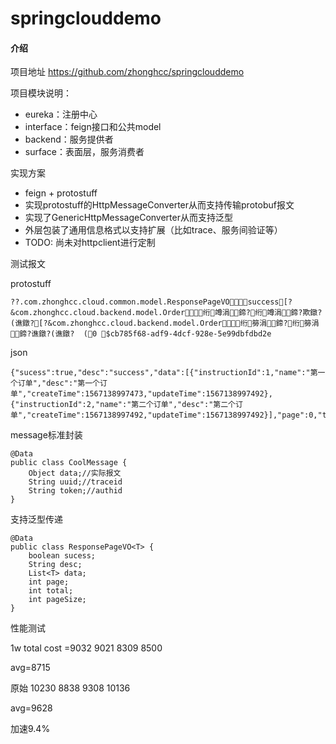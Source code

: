 # springclouddemo

#### 介绍

项目地址
https://github.com/zhonghcc/springclouddemo

项目模块说明：

- eureka：注册中心
- interface：feign接口和公共model
- backend：服务提供者
- surface：表面层，服务消费者

实现方案

- feign + protostuff
- 实现protostuff的HttpMessageConverter从而支持传输protobuf报文
- 实现了GenericHttpMessageConverter从而支持泛型
- 外层包装了通用信息格式以支持扩展（比如trace、服务间验证等）
- TODO: 尚未对httpclient进行定制

测试报文

protostuff
```
??.com.zhonghcc.cloud.common.model.ResponsePageVOsuccess[?&com.zhonghcc.cloud.backend.model.Order绗竴涓鍗?绗竴涓鍗?欺鐓?(谯鐓?[?&com.zhonghcc.cloud.backend.model.Order绗簩涓鍗?绗簩涓鍗?谯鐓?(谯鐓?  (0 $cb785f68-adf9-4dcf-928e-5e99dbfdbd2e
```
json
```
{"sucess":true,"desc":"success","data":[{"instructionId":1,"name":"第一个订单","desc":"第一个订单","createTime":1567138997473,"updateTime":1567138997492},{"instructionId":2,"name":"第二个订单","desc":"第二个订单","createTime":1567138997492,"updateTime":1567138997492}],"page":0,"total":2,"pageSize":0}
```

message标准封装

```
@Data
public class CoolMessage {
    Object data;//实际报文
    String uuid;//traceid
    String token;//authid
}
```

支持泛型传递

```
@Data
public class ResponsePageVO<T> {
    boolean sucess;
    String desc;
    List<T> data;
    int page;
    int total;
    int pageSize;
}
```

性能测试


1w
total cost =9032
9021
8309
8500

avg=8715

原始
10230
8838
9308
10136

avg=9628

加速9.4%
